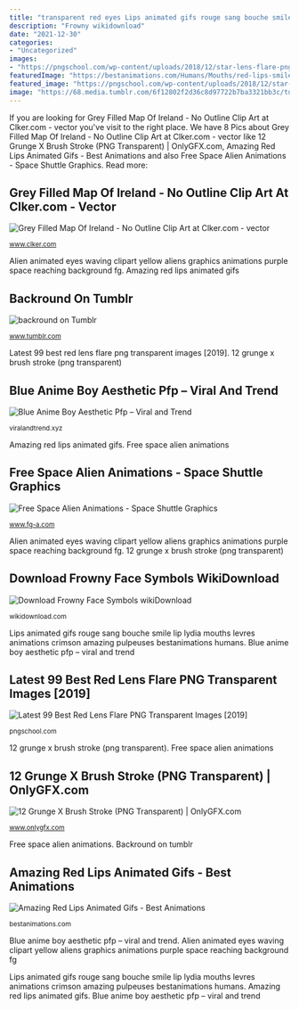 ```yaml
---
title: "transparent red eyes Lips animated gifs rouge sang bouche smile lip lydia mouths levres animations crimson amazing pulpeuses bestanimations humans"
description: "Frowny wikidownload"
date: "2021-12-30"
categories:
- "Uncategorized"
images:
- "https://pngschool.com/wp-content/uploads/2018/12/star-lens-flare-png.jpg"
featuredImage: "https://bestanimations.com/Humans/Mouths/red-lips-smile-animated-gif-4.gif"
featured_image: "https://pngschool.com/wp-content/uploads/2018/12/star-lens-flare-png.jpg"
image: "https://68.media.tumblr.com/6f12802f2d36c8d97722b7ba3321bb3c/tumblr_nbjyjeOjPH1rp4upto1_500.jpg"
---
```


If you are looking for Grey Filled Map Of Ireland - No Outline Clip Art at Clker.com - vector you've visit to the right place. We have 8 Pics about Grey Filled Map Of Ireland - No Outline Clip Art at Clker.com - vector like 12 Grunge X Brush Stroke (PNG Transparent) | OnlyGFX.com, Amazing Red Lips Animated Gifs - Best Animations and also Free Space Alien Animations - Space Shuttle Graphics. Read more:

## Grey Filled Map Of Ireland - No Outline Clip Art At Clker.com - Vector

![Grey Filled Map Of Ireland - No Outline Clip Art at Clker.com - vector](https://www.clker.com/cliparts/R/F/Q/I/x/4/grey-filled-map-of-ireland-no-outline-hi.png "Grey filled map of ireland")

<small>www.clker.com</small>

Alien animated eyes waving clipart yellow aliens graphics animations purple space reaching background fg. Amazing red lips animated gifs

## Backround On Tumblr

![backround on Tumblr](https://68.media.tumblr.com/6f12802f2d36c8d97722b7ba3321bb3c/tumblr_nbjyjeOjPH1rp4upto1_500.jpg "Frowny wikidownload")

<small>www.tumblr.com</small>

Latest 99 best red lens flare png transparent images [2019]. 12 grunge x brush stroke (png transparent)

## Blue Anime Boy Aesthetic Pfp – Viral And Trend

![Blue Anime Boy Aesthetic Pfp – Viral and Trend](https://i.pinimg.com/736x/81/bb/1d/81bb1de381efe78aaac2462e33203c7c.jpg "Backround on tumblr")

<small>viralandtrend.xyz</small>

Amazing red lips animated gifs. Free space alien animations

## Free Space Alien Animations - Space Shuttle Graphics

![Free Space Alien Animations - Space Shuttle Graphics](http://fg-a.com/aliens/reaching-alien-large.jpg "12 grunge x brush stroke (png transparent)")

<small>www.fg-a.com</small>

Alien animated eyes waving clipart yellow aliens graphics animations purple space reaching background fg. 12 grunge x brush stroke (png transparent)

## Download Frowny Face Symbols WikiDownload

![Download Frowny Face Symbols wikiDownload](https://wikidownload.com/Download/blue-frowny-face-symbol.png "12 grunge x brush stroke (png transparent)")

<small>wikidownload.com</small>

Lips animated gifs rouge sang bouche smile lip lydia mouths levres animations crimson amazing pulpeuses bestanimations humans. Blue anime boy aesthetic pfp – viral and trend

## Latest 99 Best Red Lens Flare PNG Transparent Images [2019]

![Latest 99 Best Red Lens Flare PNG Transparent Images [2019]](https://pngschool.com/wp-content/uploads/2018/12/star-lens-flare-png.jpg "Download frowny face symbols wikidownload")

<small>pngschool.com</small>

12 grunge x brush stroke (png transparent). Free space alien animations

## 12 Grunge X Brush Stroke (PNG Transparent) | OnlyGFX.com

![12 Grunge X Brush Stroke (PNG Transparent) | OnlyGFX.com](http://www.onlygfx.com/wp-content/uploads/2017/07/x-brush-stroke-10.png "Alien animated eyes waving clipart yellow aliens graphics animations purple space reaching background fg")

<small>www.onlygfx.com</small>

Free space alien animations. Backround on tumblr

## Amazing Red Lips Animated Gifs - Best Animations

![Amazing Red Lips Animated Gifs - Best Animations](https://bestanimations.com/Humans/Mouths/red-lips-smile-animated-gif-4.gif "Brush stroke transparent grunge cross onlygfx file paper drawing px resolution")

<small>bestanimations.com</small>

Blue anime boy aesthetic pfp – viral and trend. Alien animated eyes waving clipart yellow aliens graphics animations purple space reaching background fg

Lips animated gifs rouge sang bouche smile lip lydia mouths levres animations crimson amazing pulpeuses bestanimations humans. Amazing red lips animated gifs. Blue anime boy aesthetic pfp – viral and trend
